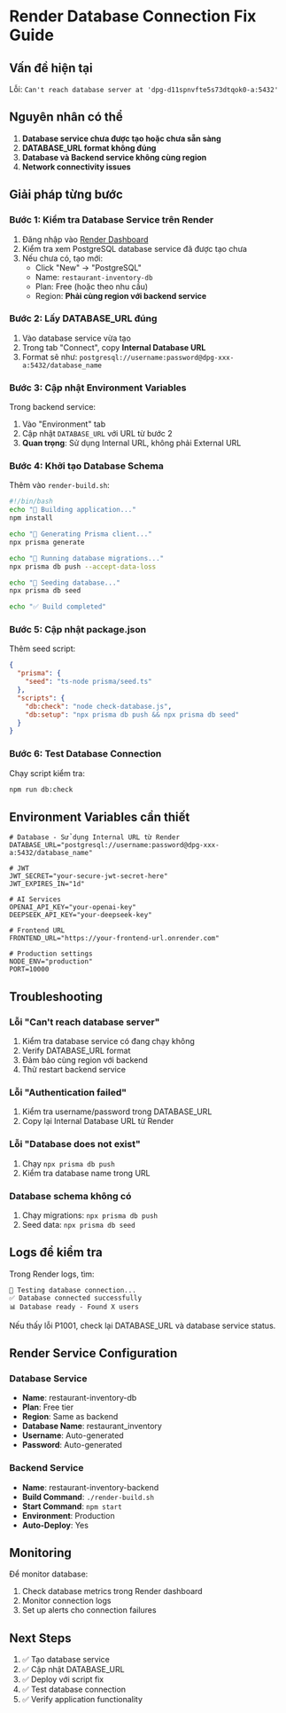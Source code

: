 # Render Database Connection Fix Guide

## Vấn đề hiện tại
Lỗi: `Can't reach database server at 'dpg-d11spnvfte5s73dtqok0-a:5432'`

## Nguyên nhân có thể
1. **Database service chưa được tạo hoặc chưa sẵn sàng**
2. **DATABASE_URL format không đúng**
3. **Database và Backend service không cùng region**
4. **Network connectivity issues**

## Giải pháp từng bước

### Bước 1: Kiểm tra Database Service trên Render

1. Đăng nhập vào [Render Dashboard](https://dashboard.render.com)
2. Kiểm tra xem PostgreSQL database service đã được tạo chưa
3. Nếu chưa có, tạo mới:
   - Click "New" → "PostgreSQL"
   - Name: `restaurant-inventory-db`
   - Plan: Free (hoặc theo nhu cầu)
   - Region: **Phải cùng region với backend service**

### Bước 2: Lấy DATABASE_URL đúng

1. Vào database service vừa tạo
2. Trong tab "Connect", copy **Internal Database URL**
3. Format sẽ như: `postgresql://username:password@dpg-xxx-a:5432/database_name`

### Bước 3: Cập nhật Environment Variables

Trong backend service:
1. Vào "Environment" tab
2. Cập nhật `DATABASE_URL` với URL từ bước 2
3. **Quan trọng**: Sử dụng Internal URL, không phải External URL

### Bước 4: Khởi tạo Database Schema

Thêm vào `render-build.sh`:
```bash
#!/bin/bash
echo "🔄 Building application..."
npm install

echo "🔄 Generating Prisma client..."
npx prisma generate

echo "🔄 Running database migrations..."
npx prisma db push --accept-data-loss

echo "🔄 Seeding database..."
npx prisma db seed

echo "✅ Build completed"
```

### Bước 5: Cập nhật package.json

Thêm seed script:
```json
{
  "prisma": {
    "seed": "ts-node prisma/seed.ts"
  },
  "scripts": {
    "db:check": "node check-database.js",
    "db:setup": "npx prisma db push && npx prisma db seed"
  }
}
```

### Bước 6: Test Database Connection

Chạy script kiểm tra:
```bash
npm run db:check
```

## Environment Variables cần thiết

```env
# Database - Sử dụng Internal URL từ Render
DATABASE_URL="postgresql://username:password@dpg-xxx-a:5432/database_name"

# JWT
JWT_SECRET="your-secure-jwt-secret-here"
JWT_EXPIRES_IN="1d"

# AI Services
OPENAI_API_KEY="your-openai-key"
DEEPSEEK_API_KEY="your-deepseek-key"

# Frontend URL
FRONTEND_URL="https://your-frontend-url.onrender.com"

# Production settings
NODE_ENV="production"
PORT=10000
```

## Troubleshooting

### Lỗi "Can't reach database server"
1. Kiểm tra database service có đang chạy không
2. Verify DATABASE_URL format
3. Đảm bảo cùng region với backend
4. Thử restart backend service

### Lỗi "Authentication failed"
1. Kiểm tra username/password trong DATABASE_URL
2. Copy lại Internal Database URL từ Render

### Lỗi "Database does not exist"
1. Chạy `npx prisma db push`
2. Kiểm tra database name trong URL

### Database schema không có
1. Chạy migrations: `npx prisma db push`
2. Seed data: `npx prisma db seed`

## Logs để kiểm tra

Trong Render logs, tìm:
```
🔄 Testing database connection...
✅ Database connected successfully
📊 Database ready - Found X users
```

Nếu thấy lỗi P1001, check lại DATABASE_URL và database service status.

## Render Service Configuration

### Database Service
- **Name**: restaurant-inventory-db
- **Plan**: Free tier
- **Region**: Same as backend
- **Database Name**: restaurant_inventory
- **Username**: Auto-generated
- **Password**: Auto-generated

### Backend Service
- **Name**: restaurant-inventory-backend
- **Build Command**: `./render-build.sh`
- **Start Command**: `npm start`
- **Environment**: Production
- **Auto-Deploy**: Yes

## Monitoring

Để monitor database:
1. Check database metrics trong Render dashboard
2. Monitor connection logs
3. Set up alerts cho connection failures

## Next Steps

1. ✅ Tạo database service
2. ✅ Cập nhật DATABASE_URL
3. ✅ Deploy với script fix
4. ✅ Test database connection
5. ✅ Verify application functionality